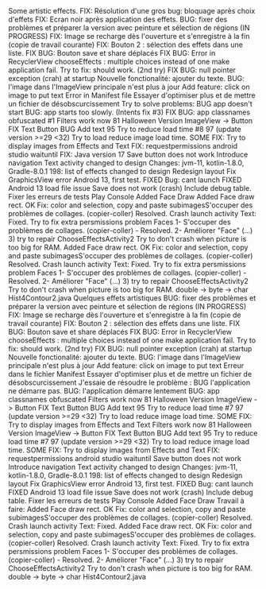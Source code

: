 <en-US>
Some artistic effects.
FIX: Résolution d'une gros bug: bloquage après choix d'effets
FIX: Ecran noir après application des effets.
BUG: fixer des problèmes et préparer la version avec peinture et sélection de régions (IN PROGRESS)
FIX: Image se recharge dès l'ouverture et s'enregistre à la fin (copie de travail courante)
FIX: Bouton 2 : sélection des effets dans une liste.
FIX BUG: Bouton save et share déplacés
FIX BUG: Error in RecyclerView chooseEffects : multiple choices instead of one make application fail. Try to fix: should work. (2nd try)
FIX BUG: null pointer exception (crah) at startup
Nouvelle fonctionalité: ajouter du texte.
BUG: l'image dans l'ImageView principale n'est plus à jour
Add feature: click on image to put text 
Error in Manifest file
Essayer d'optimiser plus et de mettre un fichier de désobscurcissement
Try to solve problems:
BUG app doesn't start
BUG: app starts too slowly. (Intents fix #3)
FIX BUG: app classnames obfuscated #1 
Filters work now
81 Halloween Version
ImageView -> Button
FIX Text Button
BUG Add text
95 Try to reduce load time #8
97 (update version >=29 <32)
Try to load reduce image load time.
SOME FIX: Try to display images from Effects and Text
FIX: requestpermissions android studio waituntil
FIX: Java version 17
Save button does not work
Introduce navigation
Text activity changed to design
Changes: jvm-11, kotlin-1.8.0, Gradle-8.0.1
198: list of effects changed to design
Redesign layout
Fix GraphicsView error
Android 13, first test.
FIXED  Bug: cant launch
FIXED Android 13 load file issue
Save does not work (crash)
Include debug table. Fixer les erreurs de tests Play Console
Added Face Draw
Added Face draw rect. OK
Fix: color and selection, copy and paste subimagesS'occuper des problèmes de collages. (copier-coller)  Resolved.
Crash launch activity Text: Fixed.
Try to fix extra persmissions problem
Faces
1- S'occuper des problèmes de collages. (copier-coller) - Resolved.
2- Améliorer "Face" (...)
3) try to repair ChooseEffectsActivity2
Try to don't crash when picture is too big for RAM.
Added Face draw rect. OK
Fix: color and selection, copy and paste subimagesS'occuper des problèmes de collages. (copier-coller)  Resolved.
Crash launch activity Text: Fixed.
Try to fix extra persmissions problem
Faces
1- S'occuper des problèmes de collages. (copier-coller) - Resolved.
2- Améliorer "Face" (...)
3) try to repair ChooseEffectsActivity2
Try to don't crash when picture is too big for RAM.
double -> byte -> char
Hist4Contour2.java
</en-US>
<fr-FR>
Quelques effets artistiques
BUG: fixer des problèmes et préparer la version avec peinture et sélection de régions (IN PROGRESS)
FIX: Image se recharge dès l'ouverture et s'enregistre à la fin (copie de travail courante)
FIX: Bouton 2 : sélection des effets dans une liste.
FIX BUG: Bouton save et share déplacés
FIX BUG: Error in RecyclerView chooseEffects : multiple choices instead of one make application fail. Try to fix: should work. (2nd try)
FIX BUG: null pointer exception (crah) at startup
Nouvelle fonctionalité: ajouter du texte.
BUG: l'image dans l'ImageView principale n'est plus à jour
Add feature: click on image to put text 
Erreur dans le fichier Manifest
Essayer d'optimiser plus et de mettre un fichier de désobscurcissement
J'essaie de résoudre le problème :
BUG l'application ne démarre pas.
BUG: l'application démarre lentement
BUG: app classnames obfuscated
Filters work now
81 Halloween Version
ImageView -> Button
FIX Text Button
BUG Add text
95 Try to reduce load time #7
97 (update version >=29 <32)
Try to load reduce image load time.
SOME FIX: Try to display images from Effects and Text
Filters work now
81 Halloween Version
ImageView -> Button
FIX Text Button
BUG Add text
95 Try to reduce load time #7
97 (update version >=29 <32)
Try to load reduce image load time.
SOME FIX: Try to display images from Effects and Text
FIX: requestpermissions android studio waituntil
Save button does not work
Introduce navigation
Text activity changed to design
Changes: jvm-11, kotlin-1.8.0, Gradle-8.0.1
198: list of effects changed to design
Redesign layout
Fix GraphicsView error
Android 13, first test.
FIXED  Bug: cant launch
FIXED Android 13 load file issue
Save does not work (crash)
Include debug table. Fixer les erreurs de tests Play Console
Added Face Draw
Travail à faire:
Added Face draw rect. OK
Fix: color and selection, copy and paste subimagesS'occuper des problèmes de collages. (copier-coller)  Resolved.
Crash launch activity Text: Fixed.
Added Face draw rect. OK
Fix: color and selection, copy and paste subimagesS'occuper des problèmes de collages. (copier-coller)  Resolved.
Crash launch activity Text: Fixed.
Try to fix extra persmissions problem
Faces
1- S'occuper des problèmes de collages. (copier-coller) - Resolved.
2- Améliorer "Face" (...)
3) try to repair ChooseEffectsActivity2
Try to don't crash when picture is too big for RAM.
double -> byte -> char
Hist4Contour2.java
</fr-FR>